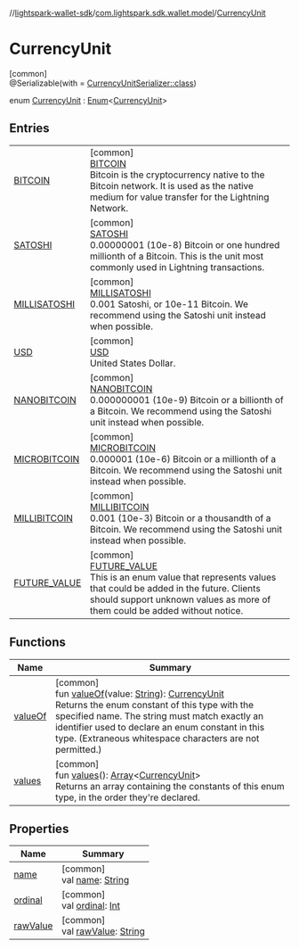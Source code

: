 //[lightspark-wallet-sdk](../../../index.md)/[com.lightspark.sdk.wallet.model](../index.md)/[CurrencyUnit](index.md)

# CurrencyUnit

[common]\
@Serializable(with = [CurrencyUnitSerializer::class](../-currency-unit-serializer/index.md))

enum [CurrencyUnit](index.md) : [Enum](https://kotlinlang.org/api/latest/jvm/stdlib/kotlin/-enum/index.html)&lt;[CurrencyUnit](index.md)&gt;

## Entries

| | |
|---|---|
| [BITCOIN](-b-i-t-c-o-i-n/index.md) | [common]<br>[BITCOIN](-b-i-t-c-o-i-n/index.md)<br>Bitcoin is the cryptocurrency native to the Bitcoin network. It is used as the native medium for value transfer for the Lightning Network. |
| [SATOSHI](-s-a-t-o-s-h-i/index.md) | [common]<br>[SATOSHI](-s-a-t-o-s-h-i/index.md)<br>0.00000001 (10e-8) Bitcoin or one hundred millionth of a Bitcoin. This is the unit most commonly used in Lightning transactions. |
| [MILLISATOSHI](-m-i-l-l-i-s-a-t-o-s-h-i/index.md) | [common]<br>[MILLISATOSHI](-m-i-l-l-i-s-a-t-o-s-h-i/index.md)<br>0.001 Satoshi, or 10e-11 Bitcoin. We recommend using the Satoshi unit instead when possible. |
| [USD](-u-s-d/index.md) | [common]<br>[USD](-u-s-d/index.md)<br>United States Dollar. |
| [NANOBITCOIN](-n-a-n-o-b-i-t-c-o-i-n/index.md) | [common]<br>[NANOBITCOIN](-n-a-n-o-b-i-t-c-o-i-n/index.md)<br>0.000000001 (10e-9) Bitcoin or a billionth of a Bitcoin. We recommend using the Satoshi unit instead when possible. |
| [MICROBITCOIN](-m-i-c-r-o-b-i-t-c-o-i-n/index.md) | [common]<br>[MICROBITCOIN](-m-i-c-r-o-b-i-t-c-o-i-n/index.md)<br>0.000001 (10e-6) Bitcoin or a millionth of a Bitcoin. We recommend using the Satoshi unit instead when possible. |
| [MILLIBITCOIN](-m-i-l-l-i-b-i-t-c-o-i-n/index.md) | [common]<br>[MILLIBITCOIN](-m-i-l-l-i-b-i-t-c-o-i-n/index.md)<br>0.001 (10e-3) Bitcoin or a thousandth of a Bitcoin. We recommend using the Satoshi unit instead when possible. |
| [FUTURE_VALUE](-f-u-t-u-r-e_-v-a-l-u-e/index.md) | [common]<br>[FUTURE_VALUE](-f-u-t-u-r-e_-v-a-l-u-e/index.md)<br>This is an enum value that represents values that could be added in the future. Clients should support unknown values as more of them could be added without notice. |

## Functions

| Name | Summary |
|---|---|
| [valueOf](value-of.md) | [common]<br>fun [valueOf](value-of.md)(value: [String](https://kotlinlang.org/api/latest/jvm/stdlib/kotlin/-string/index.html)): [CurrencyUnit](index.md)<br>Returns the enum constant of this type with the specified name. The string must match exactly an identifier used to declare an enum constant in this type. (Extraneous whitespace characters are not permitted.) |
| [values](values.md) | [common]<br>fun [values](values.md)(): [Array](https://kotlinlang.org/api/latest/jvm/stdlib/kotlin/-array/index.html)&lt;[CurrencyUnit](index.md)&gt;<br>Returns an array containing the constants of this enum type, in the order they're declared. |

## Properties

| Name | Summary |
|---|---|
| [name](../-withdrawal-request-status/-f-u-t-u-r-e_-v-a-l-u-e/index.md#-372974862%2FProperties%2F-1149551407) | [common]<br>val [name](../-withdrawal-request-status/-f-u-t-u-r-e_-v-a-l-u-e/index.md#-372974862%2FProperties%2F-1149551407): [String](https://kotlinlang.org/api/latest/jvm/stdlib/kotlin/-string/index.html) |
| [ordinal](../-withdrawal-request-status/-f-u-t-u-r-e_-v-a-l-u-e/index.md#-739389684%2FProperties%2F-1149551407) | [common]<br>val [ordinal](../-withdrawal-request-status/-f-u-t-u-r-e_-v-a-l-u-e/index.md#-739389684%2FProperties%2F-1149551407): [Int](https://kotlinlang.org/api/latest/jvm/stdlib/kotlin/-int/index.html) |
| [rawValue](raw-value.md) | [common]<br>val [rawValue](raw-value.md): [String](https://kotlinlang.org/api/latest/jvm/stdlib/kotlin/-string/index.html) |
